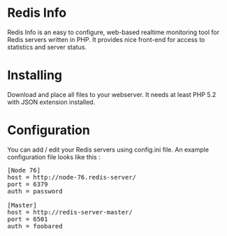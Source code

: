 Redis Info
==========

Redis Info is an easy to configure, web-based realtime monitoring tool for Redis servers written in PHP. It provides nice front-end for access to statistics and server status.

Installing
=============
Download and place all files to your webserver. It needs at least PHP 5.2 with JSON extension installed.

Configuration
=============

You can add / edit your Redis servers using config.ini file. An example configuration file looks like this :

<pre>
[Node 76]
host = http://node-76.redis-server/
port = 6379
auth = password

[Master]
host = http://redis-server-master/
port = 6501
auth = foobared
</pre>